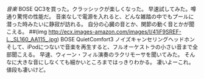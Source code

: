 *音楽* BOSE QC3を買った。クラッシックが楽しくなった。
早速試してみた。噂通り驚愕の性能だ。
音楽なしで電源を入れると、どんな雑踏の中でもプールに潜った時みたいに静寂が訪れる。
自分の心臓の音とか、関節の動く音とかが聞こえる。
##(img http://ecx.images-amazon.com/images/I/41iF9SREF-L._SL160_AA115_.jpg) BOSE QuietComfort3 ノイズキャンセリングヘッドホン
そして、iPodにつないで音楽を再生すると、フルオーケストラの小さい音まで全部聞こえる。
早速、ウィーン・フィル演奏のラクリモーサを聞いてみた。
そんなに大きな音にしなくても細かいところまではっきりわかる。
凄いよーこれ。値段も凄いけど。

